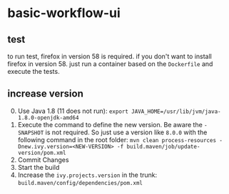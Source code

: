 # basic-workflow-ui

## test

to run test, firefox in version 58 is required. if you don't want to install firefox in version 58. just run a container based on the `Dockerfile` and execute the tests.

## increase version
0. Use Java 1.8 (11 does not run): 
`export JAVA_HOME=/usr/lib/jvm/java-1.8.0-openjdk-amd64`
1. Execute the command to define the new version. Be aware the `-SNAPSHOT` is not required. So just use a version like `8.0.0` with the following command in the root folder:
`mvn clean process-resources -Dnew.ivy.version=<NEW-VERSION> -f build.maven/job/update-version/pom.xml
`
2. Commit Changes
3. Start the build
4. Increase the `ivy.projects.version` in the trunk: `build.maven/config/dependencies/pom.xml`

